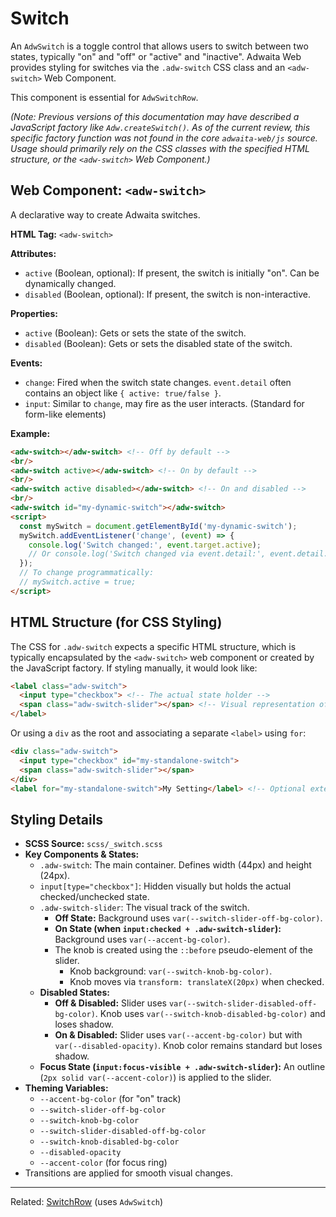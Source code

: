 # Switch

An `AdwSwitch` is a toggle control that allows users to switch between two states, typically "on" and "off" or "active" and "inactive". Adwaita Web provides styling for switches via the `.adw-switch` CSS class and an `<adw-switch>` Web Component.

This component is essential for `AdwSwitchRow`.

*(Note: Previous versions of this documentation may have described a JavaScript factory like `Adw.createSwitch()`. As of the current review, this specific factory function was not found in the core `adwaita-web/js` source. Usage should primarily rely on the CSS classes with the specified HTML structure, or the `<adw-switch>` Web Component.)*

## Web Component: `<adw-switch>`

A declarative way to create Adwaita switches.

**HTML Tag:** `<adw-switch>`

**Attributes:**

*   `active` (Boolean, optional): If present, the switch is initially "on". Can be dynamically changed.
*   `disabled` (Boolean, optional): If present, the switch is non-interactive.

**Properties:**
*   `active` (Boolean): Gets or sets the state of the switch.
*   `disabled` (Boolean): Gets or sets the disabled state of the switch.

**Events:**

*   `change`: Fired when the switch state changes. `event.detail` often contains an object like `{ active: true/false }`.
*   `input`: Similar to `change`, may fire as the user interacts. (Standard for form-like elements)

**Example:**

```html
<adw-switch></adw-switch> <!-- Off by default -->
<br/>
<adw-switch active></adw-switch> <!-- On by default -->
<br/>
<adw-switch active disabled></adw-switch> <!-- On and disabled -->
<br/>
<adw-switch id="my-dynamic-switch"></adw-switch>
<script>
  const mySwitch = document.getElementById('my-dynamic-switch');
  mySwitch.addEventListener('change', (event) => {
    console.log('Switch changed:', event.target.active);
    // Or console.log('Switch changed via event.detail:', event.detail.active);
  });
  // To change programmatically:
  // mySwitch.active = true;
</script>
```

## HTML Structure (for CSS Styling)

The CSS for `.adw-switch` expects a specific HTML structure, which is typically encapsulated by the `<adw-switch>` web component or created by the JavaScript factory. If styling manually, it would look like:

```html
<label class="adw-switch">
  <input type="checkbox"> <!-- The actual state holder -->
  <span class="adw-switch-slider"></span> <!-- Visual representation of track and knob (via ::before) -->
</label>
```
Or using a `div` as the root and associating a separate `<label>` using `for`:
```html
<div class="adw-switch">
  <input type="checkbox" id="my-standalone-switch">
  <span class="adw-switch-slider"></span>
</div>
<label for="my-standalone-switch">My Setting</label> <!-- Optional external label -->
```

## Styling Details

*   **SCSS Source:** `scss/_switch.scss`
*   **Key Components & States:**
    *   `.adw-switch`: The main container. Defines width (44px) and height (24px).
    *   `input[type="checkbox"]`: Hidden visually but holds the actual checked/unchecked state.
    *   `.adw-switch-slider`: The visual track of the switch.
        *   **Off State:** Background uses `var(--switch-slider-off-bg-color)`.
        *   **On State (when `input:checked + .adw-switch-slider`):** Background uses `var(--accent-bg-color)`.
        *   The knob is created using the `::before` pseudo-element of the slider.
            *   Knob background: `var(--switch-knob-bg-color)`.
            *   Knob moves via `transform: translateX(20px)` when checked.
    *   **Disabled States:**
        *   **Off & Disabled:** Slider uses `var(--switch-slider-disabled-off-bg-color)`. Knob uses `var(--switch-knob-disabled-bg-color)` and loses shadow.
        *   **On & Disabled:** Slider uses `var(--accent-bg-color)` but with `var(--disabled-opacity)`. Knob color remains standard but loses shadow.
    *   **Focus State (`input:focus-visible + .adw-switch-slider`):** An outline (`2px solid var(--accent-color)`) is applied to the slider.
*   **Theming Variables:**
    *   `--accent-bg-color` (for "on" track)
    *   `--switch-slider-off-bg-color`
    *   `--switch-knob-bg-color`
    *   `--switch-slider-disabled-off-bg-color`
    *   `--switch-knob-disabled-bg-color`
    *   `--disabled-opacity`
    *   `--accent-color` (for focus ring)
*   Transitions are applied for smooth visual changes.

---
Related: [SwitchRow](./switchrow.md) (uses `AdwSwitch`)
```
